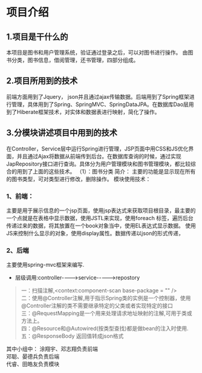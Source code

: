 # 项目介绍
## 1.项目是干什么的
本项目是图书和用户管理系统，验证通过登录之后，可以对图书进行操作。
由图书分类，图书信息，借阅管理，还书管理，四部分组成。
## 2.项目所用到的技术
前端方面用到了Jquery， json并且通过ajax传输数据。后端用到了Spring框架进行管理，具体用到了Spring、SpringMVC、SpringDataJPA。在数据库Dao层用到了Hiberate框架技术，对实体和数据表进行映射，简化了操作。
## 3.分模块讲述项目中用到的技术
在Controller，Service层中运行Spring进行管理，JSP页面中用CSS和JS优化界面，并且通过Ajax将数据从前端传到后台。在数据库查询的时候，通过实现JapRepository接口进行查询。具体分为用户管理模块和图书管理模块，都比较综合的用到了上面的这些技术。
（1）：图书分类
简介：
主要的功能是显示现在所有的图书类型，可对类型进行修改，删除操作。
模块使用技术：
### 1、前端：
主要是用于展示信息的一个jsp页面，使用jsp表达式来获取项目根目录，最主要的一个点就是在表格中显示数据，使用JSTL来实现，使用foreach 标签，遍历后台传递过来的数据，将其放置在一个book对象当中，使用EL表达式显示数据。
使用JS来控制什么显示的对象，使用display属性。数据传递以json的形式传递，
### 2、后端
主要使用spring-mvc框架来编写.  
- 层级调用:controller---->service----->repostory
> 一：扫描注解,<context:component-scan base-package = "" />  
> 二：使用@Controller注解,用于指示Spring类的实例是一个控制器，使用@Controller注解的类不需要继承特定的父类或者实现特定的接口  
> 三：@RequestMapping是一个用来处理请求地址映射的注解,可用于类或方法上。  
> 四：@Resource和@Autowired(按类型查找)都是做bean的注入时使用.  
> 五：@ResponseBody 返回值转成json格式  

其中小组中：
	涂翔宇、邓志翔负责前端  
	邓聪、晏德兵负责后端  
	代睿、田皓友负责模块  
